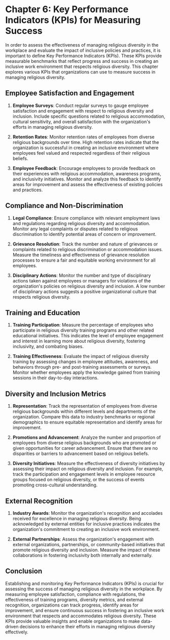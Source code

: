 Chapter 6: Key Performance Indicators (KPIs) for Measuring Success
==================================================================

In order to assess the effectiveness of managing religious diversity in the workplace and evaluate the impact of inclusive policies and practices, it is important to define Key Performance Indicators (KPIs). These KPIs provide measurable benchmarks that reflect progress and success in creating an inclusive work environment that respects religious diversity. This chapter explores various KPIs that organizations can use to measure success in managing religious diversity.

Employee Satisfaction and Engagement
------------------------------------

1. **Employee Surveys**: Conduct regular surveys to gauge employee satisfaction and engagement with respect to religious diversity and inclusion. Include specific questions related to religious accommodation, cultural sensitivity, and overall satisfaction with the organization's efforts in managing religious diversity.

2. **Retention Rates**: Monitor retention rates of employees from diverse religious backgrounds over time. High retention rates indicate that the organization is successful in creating an inclusive environment where employees feel valued and respected regardless of their religious beliefs.

3. **Employee Feedback**: Encourage employees to provide feedback on their experiences with religious accommodation, awareness programs, and inclusivity initiatives. Monitor and analyze this feedback to identify areas for improvement and assess the effectiveness of existing policies and practices.

Compliance and Non-Discrimination
---------------------------------

1. **Legal Compliance**: Ensure compliance with relevant employment laws and regulations regarding religious diversity and accommodation. Monitor any legal complaints or disputes related to religious discrimination to identify potential areas of concern or improvement.

2. **Grievance Resolution**: Track the number and nature of grievances or complaints related to religious discrimination or accommodation issues. Measure the timeliness and effectiveness of grievance resolution processes to ensure a fair and equitable working environment for all employees.

3. **Disciplinary Actions**: Monitor the number and type of disciplinary actions taken against employees or managers for violations of the organization's policies on religious diversity and inclusion. A low number of disciplinary actions suggests a positive organizational culture that respects religious diversity.

Training and Education
----------------------

1. **Training Participation**: Measure the percentage of employees who participate in religious diversity training programs and other related educational initiatives. This indicates the level of employee engagement and interest in learning more about religious diversity, fostering inclusivity, and combating biases.

2. **Training Effectiveness**: Evaluate the impact of religious diversity training by assessing changes in employee attitudes, awareness, and behaviors through pre- and post-training assessments or surveys. Monitor whether employees apply the knowledge gained from training sessions in their day-to-day interactions.

Diversity and Inclusion Metrics
-------------------------------

1. **Representation**: Track the representation of employees from diverse religious backgrounds within different levels and departments of the organization. Compare this data to industry benchmarks or regional demographics to ensure equitable representation and identify areas for improvement.

2. **Promotions and Advancement**: Analyze the number and proportion of employees from diverse religious backgrounds who are promoted or given opportunities for career advancement. Ensure that there are no disparities or barriers to advancement based on religious beliefs.

3. **Diversity Initiatives**: Measure the effectiveness of diversity initiatives by assessing their impact on religious diversity and inclusion. For example, track the participation and engagement levels in employee resource groups focused on religious diversity, or the success of events promoting cross-cultural understanding.

External Recognition
--------------------

1. **Industry Awards**: Monitor the organization's recognition and accolades received for excellence in managing religious diversity. Being acknowledged by external entities for inclusive practices indicates the organization's commitment to creating an inclusive work environment.

2. **External Partnerships**: Assess the organization's engagement with external organizations, partnerships, or community-based initiatives that promote religious diversity and inclusion. Measure the impact of these collaborations in fostering inclusivity both internally and externally.

Conclusion
----------

Establishing and monitoring Key Performance Indicators (KPIs) is crucial for assessing the success of managing religious diversity in the workplace. By measuring employee satisfaction, compliance with regulations, the effectiveness of training programs, diversity metrics, and external recognition, organizations can track progress, identify areas for improvement, and ensure continuous success in fostering an inclusive work environment that respects and accommodates religious diversity. These KPIs provide valuable insights and enable organizations to make data-driven decisions to enhance their efforts in managing religious diversity effectively.

